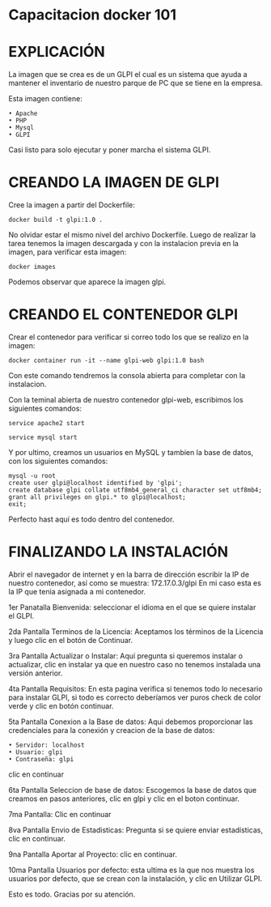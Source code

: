# Capacitacion docker 101
    
# EXPLICACIÓN

La imagen que se crea es de un GLPI el cual es un sistema que ayuda a mantener el inventario de nuestro parque de PC que se tiene en la empresa.

Esta imagen contiene:

    • Apache
    • PHP
    • Mysql
    • GLPI

Casi listo para solo ejecutar y poner marcha el sistema GLPI.

# CREANDO LA IMAGEN DE GLPI

Cree la imagen a partir del Dockerfile:

    docker build -t glpi:1.0 .

No olvidar estar el mismo nivel del archivo Dockerfile. Luego de realizar la tarea tenemos la imagen descargada y con la instalacion previa en la imagen, para verificar esta imagen:

    docker images

Podemos observar que aparece la imagen glpi.

# CREANDO EL CONTENEDOR GLPI

Crear el contenedor para verificar si correo todo los que se realizo en la imagen:

    docker container run -it --name glpi-web glpi:1.0 bash

Con este comando tendremos la consola abierta para completar con la instalacion.

Con la teminal abierta de nuestro contenedor glpi-web, escribimos los siguientes comandos:

    service apache2 start

    service mysql start

Y por ultimo, creamos un usuarios en MySQL y tambien la base de datos, con los siguientes comandos:

    mysql -u root
    create user glpi@localhost identified by 'glpi';
    create database glpi collate utf8mb4_general_ci character set utf8mb4;
    grant all privileges on glpi.* to glpi@localhost;
    exit;

Perfecto hast aquí es todo dentro del contenedor.

# FINALIZANDO LA INSTALACIÓN

Abrir el navegador de internet y en la barra de dirección escribir la IP de nuestro contenedor, así como se muestra: 172.17.0.3/glpi
En mi caso esta es la IP que tenia asignada a mi contenedor.

1er Panatalla Bienvenida: seleccionar el idioma en el que se quiere instalar el GLPI.

2da Pantalla Terminos de la Licencia: Aceptamos los términos de la Licencia y luego clic en el botón de Continuar.

3ra Pantalla Actualizar o Instalar: Aquí pregunta si queremos instalar o actualizar, clic en instalar ya que en nuestro caso no tenemos instalada una versión anterior.

4ta Pantalla Requisitos: En esta pagina verifica si tenemos todo lo necesario para instalar GLPI, si todo es correcto deberíamos ver puros check de color verde y clic en botón continuar.

5ta Pantalla Conexion a la Base de datos: Aqui debemos proporcionar las credenciales para la conexión y creacion de la base de datos:

    • Servidor: localhost
    • Usuario: glpi
    • Contraseña: glpi

clic en continuar

6ta Pantalla Seleccion de base de datos: Escogemos la base de datos que creamos en pasos anteriores, clic en glpi y clic en el boton continuar.

7ma Pantalla: Clic en continuar

8va Pantalla Envio de Estadisticas: Pregunta si se quiere enviar estadísticas, clic en continuar.

9na Pantalla Aportar al Proyecto: clic en continuar.

10ma Pantalla Usuarios por defecto: esta ultima es la que nos muestra los usuarios por defecto, que se crean con la instalación, y clic en Utilizar GLPI.


Esto es todo. Gracias por su atención.
